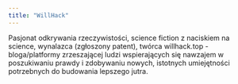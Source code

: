 ```yaml
---
title: "WillHack"
---
```


Pasjonat odkrywania rzeczywistości, science fiction z naciskiem na science, wynalazca (zgłoszony patent), twórca willhack.top - bloga/platformy zrzeszającej ludzi wspierających się nawzajem w poszukiwaniu prawdy i zdobywaniu nowych, istotnych umiejętności potrzebnych do budowania lepszego jutra.
